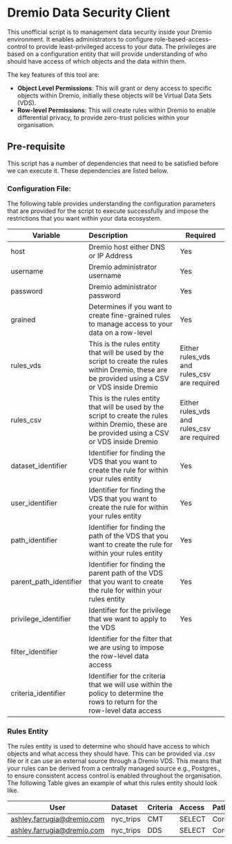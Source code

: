 Dremio Data Security Client
====
This unofficial script is to management data security inside your Dremio environment. It enables administrators to configure role-based-access-control to provide least-privileged access to your data. The privileges are based on a configuration entity that will provide understanding of who should have access of which objects and the data within them.

The key features of this tool are:

- **Object Level Permissions**: This will grant or deny access to specific objects within Dremio, initially these objects will be Virtual Data Sets (VDS).
- **Row-level Permissions**: This will create rules within Dremio to enable differential privacy, to provide zero-trust policies within your organisation.


## Pre-requisite
This script has a number of dependencies that need to be satisfied before we can execute it. These dependencies are listed below.

### Configuration File: 
The following table provides understanding the configuration parameters that are provided for the script to execute successfully and impose the restrictions that you want within your data ecosystem.

| Variable  	| Description  | Required 	|
|---	|:---	|	---|
| host 	| Dremio host either DNS or IP Address 	| Yes 	|
| username 	| Dremio administrator username 	| Yes 	|
| password 	| Dremio administrator password 	| Yes 	|
| grained 	| Determines if you want to create fine-grained rules to manage access to your data on a row-level 	| Yes 	|
| rules_vds 	| This is the rules entity that will be used by the script to create the rules within Dremio, these are be provided using a CSV or VDS inside Dremio 	| Either rules_vds and rules_csv are required	|
| rules_csv 	| This is the rules entity that will be used by the script to create the rules within Dremio, these are be provided using a CSV or VDS inside Dremio 	| Either rules_vds and rules_csv are required 	|
| dataset_identifier 	|  Identifier for finding the VDS that you want to create the rule for within your rules entity	| Yes 	|
| user_identifier 	| Identifier for finding the VDS that you want to create the rule for within your rules entity 	| Yes 	|
| path_identifier 	| Identifier for finding the path of the VDS that you want to create the rule for within your rules entity 	| Yes 	|
| parent_path_identifier 	| Identifier for finding the parent path of the VDS that you want to create the rule for within your rules entity 	| Yes 	|
| privilege_identifier 	| Identifier for the privilege that we want to apply to the VDS | Yes 	|
| filter_identifier 	| Identifier for the filter that we are using to impose the row-level data access 	|
| criteria_identifier 	| Identifier for the criteria that we will use within the policy to determine the rows to return for the row-level data access|


### Rules Entity
The rules entity is used to determine who should have access to which objects and what access they should have. This can be provided via .csv file or it can use an external source through a Dremio VDS. This means that your rules can be derived from a centrally managed source e.g., Postgres., to ensure consistent access control is enabled throughout the organisation. The following Table gives an example of what this rules entity should look like.

| User  	| Dataset  | Criteria 	| Access 	| Path 	| Filter 	| ParentPath 	|
|---	|:---	|:--- |:--- |:--- |:---|	---|
| ashley.farrugia@dremio.com  	| nyc_trips  | CMT 	|  SELECT 	|  CoreDataAccessLayer 	| vendor_id 	| BusinessDataAccessLayer 	|
| ashley.farrugia@dremio.com  	| nyc_trips  | DDS 	|  SELECT 	|  CoreDataAccessLayer 	| vendor_id 	| BusinessDataAccessLayer 	|

